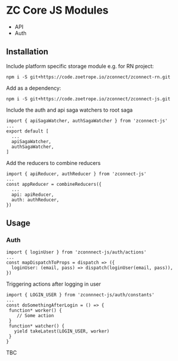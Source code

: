 # ZC Core JS Modules

- API
- Auth

## Installation

Include platform specific storage module e.g. for RN project:

`npm i -S git+https://code.zoetrope.io/zconnect/zconnect-rn.git`

Add as a dependency:

`npm i -S git+https://code.zoetrope.io/zconnect/zconnect-js.git`

Include the auth and api saga watchers to root saga

```
import { apiSagaWatcher, authSagaWatcher } from 'zconnect-js'
...
export default [
  ...
  apiSagaWatcher,
  authSagaWatcher,
]
```

Add the reducers to combine reducers
```
import { apiReducer, authReducer } from 'zconnect-js'
...
const appReducer = combineReducers({
  ...
  api: apiReducer,
  auth: authReducer,
})
```

## Usage

### Auth

```
import { loginUser } from 'zconnnect-js/auth/actions'
...
const mapDispatchToProps = dispatch => ({
  loginUser: (email, pass) => dispatch(loginUser(email, pass)),
})
```
Triggering actions after logging in user
```
import { LOGIN_USER } from 'zconnnect-js/auth/constants'
...
const doSomethingAfterLogin = () => {
 function* worker() {
    // Some action
 }
 function* watcher() {
   yield takeLatest(LOGIN_USER, worker)
 }
}
```
TBC